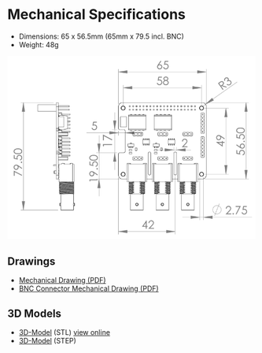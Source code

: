 # <i class="fas fa-ruler"></i> Mechanical Specifications

* Dimensions: 65 x 56.5mm (65mm x 79.5 incl. BNC)
* Weight: 48g

![Tentacle Dimensions](_media/tentacle_t3_dimensions.png)

## Drawings

* <i class="far fa-file-pdf"></i> [Mechanical Drawing (PDF)](https://github.com/whitebox-labs/tentacle-raspi-oshw/raw/master/hardware/mechanical/tentacle_t3_mechanical.pdf)
* <i class="far fa-file-pdf"></i> [BNC Connector Mechanical Drawing (PDF)](https://github.com/whitebox-labs/tentacle-raspi-oshw/raw/master/hardware/mechanical/bnc_mechanical.pdf)

## 3D Models

* <i class="fas fa-cube"></i> [3D-Model](https://github.com/whitebox-labs/tentacle-raspi-oshw/raw/master/hardware/mechanical/tentacle_t3.stl) (STL) [view online](https://github.com/whitebox-labs/tentacle-raspi-oshw/blob/master/hardware/mechanical/tentacle_t3.stl)
* <i class="fas fa-cube"></i> [3D-Model](https://github.com/whitebox-labs/tentacle-raspi-oshw/raw/master/hardware/mechanical/tentacle_T3.STEP) (STEP)
